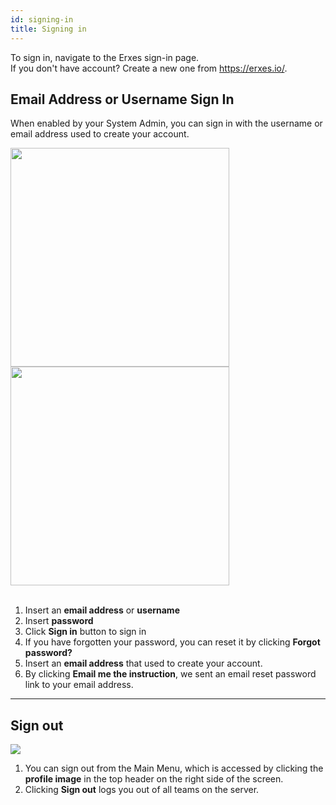 ```yaml
---
id: signing-in
title: Signing in
---
```


<!--Content-->

To sign in, navigate to the Erxes sign-in page. <br>
If you don't have account? Create a new one from <a href="https://erxes.io/en/create" target="_blank">https://erxes.io/</a>.



## Email Address or Username Sign In

When enabled by your System Admin, you can sign in with the username or email address used to create your account.

<div>
    <img src="https://s3-us-west-2.amazonaws.com/erxes-docs/sign-in-page.png" style="width: 350px" />
    <img src="https://s3-us-west-2.amazonaws.com/erxes-docs/reset-password.png" style="width: 350px" />
</div>
<br>

1. Insert an __email address__ or __username__
2. Insert __password__
3. Click __Sign in__ button to sign in
4. If you have forgotten your password, you can reset it by clicking __Forgot password?__
5. Insert an __email address__ that used to create your account.
6. By clicking __Email me the instruction__, we sent an email reset password link to your email address.

---


## Sign out

<img src="https://s3-us-west-2.amazonaws.com/erxes-docs/log-out.png" />
<br>



1. You can sign out from the Main Menu, which is accessed by clicking the __profile image__ in the top header on the right side of the screen.
2. Clicking __Sign out__ logs you out of all teams on the server.

